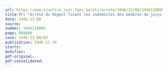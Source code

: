```yaml
---
url: https://www.ejustice.just.fgov.be/eli/arrete/1946/11/08/1946110805/justel
title-fr: "Arrêté du Régent fixant les indemnités des membres de jurys d'examens pour les receveurs régionaux"
date: 1946-11-08
source:
number: 1946110805
page: 888888
case: 1946-11-08/03
publication: 1946-11-16
starts:
modifies:
pdf-original:
pdf-consolidated:
---
```


